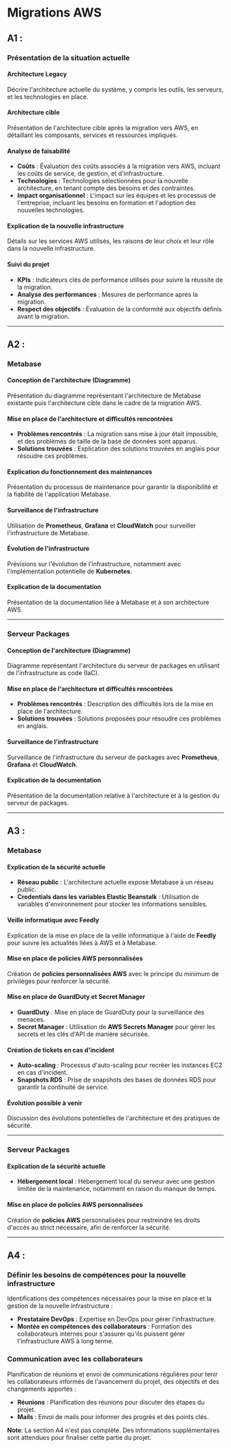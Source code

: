 # Migrations AWS

## A1 : 

### Présentation de la situation actuelle

#### Architecture Legacy
Décrire l'architecture actuelle du système, y compris les outils, les serveurs, et les technologies en place.

#### Architecture cible
Présentation de l'architecture cible après la migration vers AWS, en détaillant les composants, services et ressources impliqués.

#### Analyse de faisabilité
- **Coûts** : Évaluation des coûts associés à la migration vers AWS, incluant les coûts de service, de gestion, et d'infrastructure.
- **Technologies** : Technologies sélectionnées pour la nouvelle architecture, en tenant compte des besoins et des contraintes.
- **Impact organisationnel** : L'impact sur les équipes et les processus de l'entreprise, incluant les besoins en formation et l'adoption des nouvelles technologies.

#### Explication de la nouvelle infrastructure
Détails sur les services AWS utilisés, les raisons de leur choix et leur rôle dans la nouvelle infrastructure.

#### Suivi du projet
- **KPIs** : Indicateurs clés de performance utilisés pour suivre la réussite de la migration.
- **Analyse des performances** : Mesures de performance après la migration.
- **Respect des objectifs** : Évaluation de la conformité aux objectifs définis avant la migration.

---

## A2 : 

### Metabase

#### Conception de l'architecture (Diagramme)
Présentation du diagramme représentant l'architecture de Metabase existante puis l'architecture cible dans le cadre de la migration AWS.

#### Mise en place de l'architecture et difficultés rencontrées
- **Problèmes rencontrés** : La migration sans mise à jour était impossible, et des problèmes de taille de la base de données sont apparus.
- **Solutions trouvées** : Explication des solutions trouvées en anglais pour résoudre ces problèmes.

#### Explication du fonctionnement des maintenances
Présentation du processus de maintenance pour garantir la disponibilité et la fiabilité de l'application Metabase.

#### Surveillance de l'infrastructure
Utilisation de **Prometheus**, **Grafana** et **CloudWatch** pour surveiller l'infrastructure de Metabase.

#### Évolution de l'infrastructure
Prévisions sur l'évolution de l'infrastructure, notamment avec l'implémentation potentielle de **Kubernetes**.

#### Explication de la documentation
Présentation de la documentation liée à Metabase et à son architecture AWS.

---

### Serveur Packages

#### Conception de l'architecture (Diagramme)
Diagramme représentant l'architecture du serveur de packages en utilisant de l'infrastructure as code (IaC).

#### Mise en place de l'architecture et difficultés rencontrées
- **Problèmes rencontrés** : Description des difficultés lors de la mise en place de l'architecture.
- **Solutions trouvées** : Solutions proposées pour résoudre ces problèmes en anglais.

#### Surveillance de l'infrastructure
Surveillance de l'infrastructure du serveur de packages avec **Prometheus**, **Grafana** et **CloudWatch**.

#### Explication de la documentation
Présentation de la documentation relative à l'architecture et à la gestion du serveur de packages.

---

## A3 : 

### Metabase

#### Explication de la sécurité actuelle
- **Réseau public** : L'architecture actuelle expose Metabase à un réseau public.
- **Credentials dans les variables Elastic Beanstalk** : Utilisation de variables d'environnement pour stocker les informations sensibles.

#### Veille informatique avec Feedly
Explication de la mise en place de la veille informatique à l'aide de **Feedly** pour suivre les actualités liées à AWS et à Metabase.

#### Mise en place de policies AWS personnalisées
Création de **policies personnalisées AWS** avec le principe du minimum de privilèges pour renforcer la sécurité.

#### Mise en place de GuardDuty et Secret Manager
- **GuardDuty** : Mise en place de GuardDuty pour la surveillance des menaces.
- **Secret Manager** : Utilisation de **AWS Secrets Manager** pour gérer les secrets et les clés d'API de manière sécurisée.

#### Création de tickets en cas d'incident
- **Auto-scaling** : Processus d'auto-scaling pour recréer les instances EC2 en cas d'incident.
- **Snapshots RDS** : Prise de snapshots des bases de données RDS pour garantir la continuité de service.

#### Évolution possible à venir
Discussion des évolutions potentielles de l'architecture et des pratiques de sécurité.

---

### Serveur Packages

#### Explication de la sécurité actuelle
- **Hébergement local** : Hébergement local du serveur avec une gestion limitée de la maintenance, notamment en raison du manque de temps.

#### Mise en place de policies AWS personnalisées
Création de **policies AWS** personnalisées pour restreindre les droits d'accès au strict nécessaire, afin de renforcer la sécurité.

---

## A4 :

### Définir les besoins de compétences pour la nouvelle infrastructure
Identifications des compétences nécessaires pour la mise en place et la gestion de la nouvelle infrastructure :
- **Prestataire DevOps** : Expertise en DevOps pour gérer l'infrastructure.
- **Montée en compétences des collaborateurs** : Formation des collaborateurs internes pour s'assurer qu'ils puissent gérer l'infrastructure AWS à long terme.

### Communication avec les collaborateurs
Planification de réunions et envoi de communications régulières pour tenir les collaborateurs informés de l'avancement du projet, des objectifs et des changements apportés :
- **Réunions** : Planification des réunions pour discuter des étapes du projet.
- **Mails** : Envoi de mails pour informer des progrès et des points clés.

**Note**: La section A4 n'est pas complète. Des informations supplémentaires sont attendues pour finaliser cette partie du projet.
